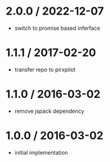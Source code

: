 
2.0.0 / 2022-12-07
==================

 * switch to promise based inferface

1.1.1 / 2017-02-20
==================

 * transfer repo to pirxpilot

1.1.0 / 2016-03-02
==================

 * remove jspack dependency

1.0.0 / 2016-03-02
==================

 * initial implementation
